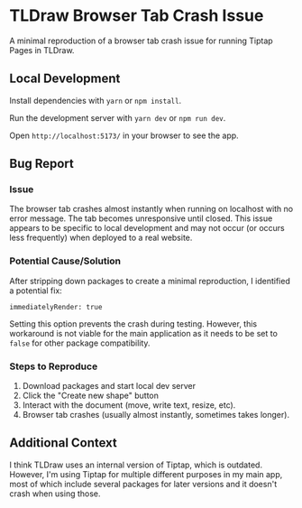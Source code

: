 
# TLDraw Browser Tab Crash Issue

A minimal reproduction of a browser tab crash issue for running Tiptap Pages in TLDraw.

## Local Development

Install dependencies with `yarn` or `npm install`.

Run the development server with `yarn dev` or `npm run dev`.

Open `http://localhost:5173/` in your browser to see the app.

## Bug Report

### Issue
The browser tab crashes almost instantly when running on localhost with no error message. The tab becomes unresponsive until closed. This issue appears to be specific to local development and may not occur (or occurs less frequently) when deployed to a real website.

### Potential Cause/Solution
After stripping down packages to create a minimal reproduction, I identified a potential fix:

```
immediatelyRender: true
```

Setting this option prevents the crash during testing. However, this workaround is not viable for the main application as it needs to be set to `false` for other package compatibility.

### Steps to Reproduce
1. Download packages and start local dev server
2. Click the "Create new shape" button
3. Interact with the document (move, write text, resize, etc).
4. Browser tab crashes (usually almost instantly, sometimes takes longer).


## Additional Context
I think TLDraw uses an internal version of Tiptap, which is outdated. However, I'm using Tiptap for multiple different purposes in my main app, most of which include several packages for later versions and it doesn't crash when using those.